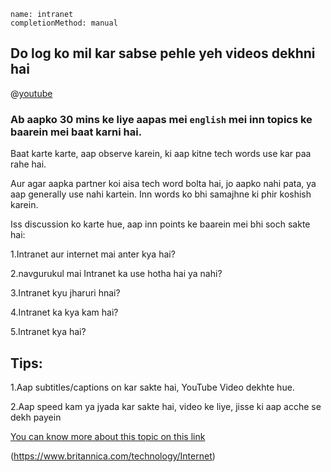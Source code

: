 ```ngMeta
name: intranet
completionMethod: manual
```
## Do log ko mil kar sabse pehle yeh videos dekhni hai

@[youtube](qZYE-GmKW_c&t=19s)

### Ab aapko 30 mins ke liye aapas mei `english` mei inn topics ke baarein mei baat karni hai.

Baat karte karte, aap observe karein, ki aap kitne tech words use kar paa rahe hai.

Aur agar aapka partner koi aisa tech word bolta hai, jo aapko nahi pata, ya aap generally use nahi kartein. Inn words ko bhi samajhne ki phir koshish karein.

Iss discussion ko karte hue, aap inn points ke baarein mei bhi soch sakte hai:

1.Intranet aur internet mai anter kya hai?

2.navgurukul mai Intranet ka use hotha hai ya nahi?

3.Intranet kyu jharuri hnai?

4.Intranet ka kya kam hai?

5.Intranet kya hai?

## Tips:
1.Aap subtitles/captions on kar sakte hai, YouTube Video dekhte hue.

2.Aap speed kam ya jyada kar sakte hai, video ke liye, jisse ki aap acche se dekh payein

[You can know more about this topic on this link](https://en.wikipedia.org/wiki/Internet)

(https://www.britannica.com/technology/Internet)
